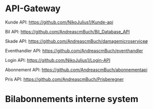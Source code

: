 # API-Gateway

Kunde API:
https://github.com/NikoJulius1/Kunde-api

Bil API:
https://github.com/AndreascmBuch/Bil_Database_API

Skade API:
https://github.com/AndreascmBuch/damagemicroserviceø

Eventhandler API:
https://github.com/AndreascmBuch/eventhandler

Login API: 
https://github.com/NikoJulius1/Login-API

Abonnement API:
https://github.com/AndreascmBuch/abonnementapi 

Pris API: 
https://github.com/AndreascmBuch/Prisberegner

# Bilabonnements interne system
